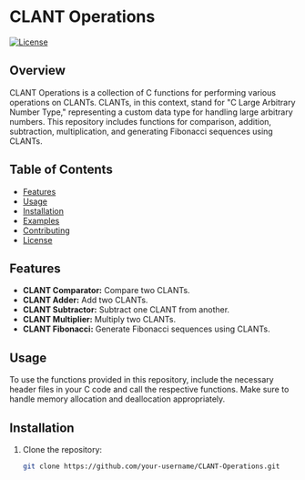 # CLANT Operations

[![License](https://img.shields.io/badge/License-MIT-blue.svg)](LICENSE.md)

## Overview

CLANT Operations is a collection of C functions for performing various operations on CLANTs. CLANTs, in this context, stand for "C Large Arbitrary Number Type," representing a custom data type for handling large arbitrary numbers. This repository includes functions for comparison, addition, subtraction, multiplication, and generating Fibonacci sequences using CLANTs.

## Table of Contents

- [Features](#features)
- [Usage](#usage)
- [Installation](#installation)
- [Examples](#examples)
- [Contributing](#contributing)
- [License](#license)

## Features

- **CLANT Comparator:** Compare two CLANTs.
- **CLANT Adder:** Add two CLANTs.
- **CLANT Subtractor:** Subtract one CLANT from another.
- **CLANT Multiplier:** Multiply two CLANTs.
- **CLANT Fibonacci:** Generate Fibonacci sequences using CLANTs.

## Usage

To use the functions provided in this repository, include the necessary header files in your C code and call the respective functions. Make sure to handle memory allocation and deallocation appropriately.

## Installation

1. Clone the repository:

   ```bash
   git clone https://github.com/your-username/CLANT-Operations.git
